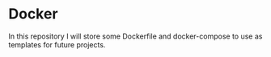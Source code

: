# Docker

In this repository I will store some Dockerfile and docker-compose to use as templates for future projects.
